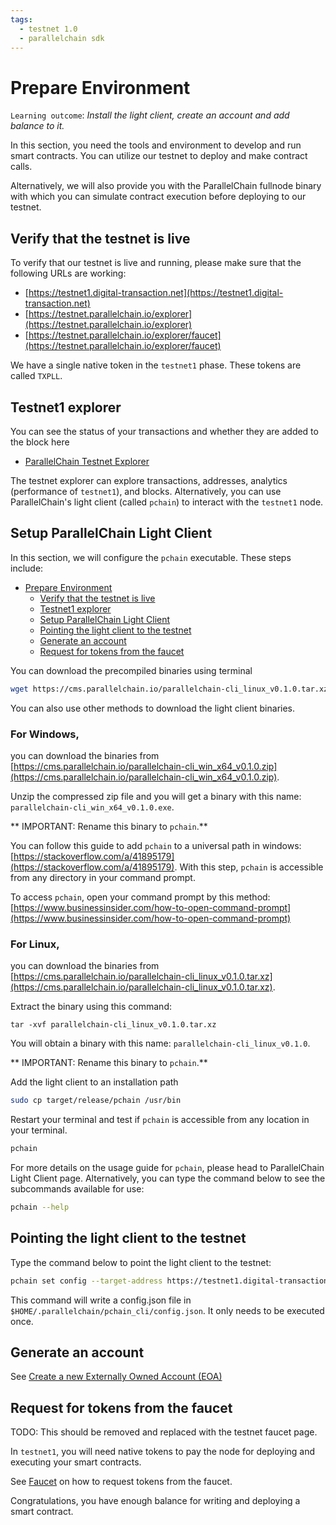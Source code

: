 ```yaml
---
tags:
  - testnet 1.0
  - parallelchain sdk
---
```


# Prepare Environment

`Learning outcome`: _Install the light client, create an account and add balance to it._

In this section, you need the tools and environment to develop and run smart contracts. You can utilize our testnet to deploy and make contract calls. 

Alternatively, we will also provide you with the ParallelChain fullnode binary with which you can simulate contract execution before deploying to our testnet. 

## Verify that the testnet is live

To verify that our testnet is live and running, please make sure that the following URLs are working:

* [https://testnet1.digital-transaction.net](https://testnet1.digital-transaction.net) 
* [https://testnet.parallelchain.io/explorer](https://testnet.parallelchain.io/explorer) 
* [https://testnet.parallelchain.io/explorer/faucet](https://testnet.parallelchain.io/explorer/faucet) 

We have a single native token in the `testnet1` phase. These tokens are called `TXPLL`.

## Testnet1 explorer

You can see the status of your transactions and whether they are added to the block here
- [ParallelChain Testnet Explorer](https://testnet.parallelchain.io/explorer) 

The testnet explorer can explore transactions, addresses, analytics (performance of `testnet1`), and blocks. Alternatively, you can use ParallelChain's light client (called `pchain`) to interact with the `testnet1` node.

## Setup ParallelChain Light Client 

In this section, we will configure the `pchain` executable. These steps include:

- [Prepare Environment](#prepare-environment)
  - [Verify that the testnet is live](#verify-that-the-testnet-is-live)
  - [Testnet1 explorer](#testnet1-explorer)
  - [Setup ParallelChain Light Client](#setup-parallelchain-light-client)
  - [Pointing the light client to the testnet](#pointing-the-light-client-to-the-testnet)
  - [Generate an account](#generate-an-account)
  - [Request for tokens from the faucet](#request-for-tokens-from-the-faucet)


You can download the precompiled binaries using terminal
```bash
wget https://cms.parallelchain.io/parallelchain-cli_linux_v0.1.0.tar.xz
```
You can also use other methods to download the light client binaries.

### **For Windows**, 
you can download the binaries from [https://cms.parallelchain.io/parallelchain-cli_win_x64_v0.1.0.zip](https://cms.parallelchain.io/parallelchain-cli_win_x64_v0.1.0.zip).

Unzip the compressed zip file and you will get a binary with this name: `parallelchain-cli_win_x64_v0.1.0.exe`.

** IMPORTANT: Rename this binary to `pchain`.**

You can follow this guide to add `pchain` to a universal path in windows: [https://stackoverflow.com/a/41895179](https://stackoverflow.com/a/41895179). With this step, `pchain`
is accessible from any directory in your command prompt.

To access `pchain`, open your command prompt by this method: [https://www.businessinsider.com/how-to-open-command-prompt](https://www.businessinsider.com/how-to-open-command-prompt)

### **For Linux**,
you can download the binaries from [https://cms.parallelchain.io/parallelchain-cli_linux_v0.1.0.tar.xz](https://cms.parallelchain.io/parallelchain-cli_linux_v0.1.0.tar.xz).

Extract the binary using this command:
```
tar -xvf parallelchain-cli_linux_v0.1.0.tar.xz
```

You will obtain a binary with this name: `parallelchain-cli_linux_v0.1.0`.

** IMPORTANT: Rename this binary to `pchain`.**

Add the light client to an installation path
```bash
sudo cp target/release/pchain /usr/bin
```

Restart your terminal and test if `pchain` is accessible from any location in your terminal.
```bash
pchain
```

For more details on the usage guide for `pchain`, please head to ParallelChain Light Client page. Alternatively, you can type the command below to see the subcommands available for use:
```bash
pchain --help
```

## Pointing the light client to the testnet

Type the command below to point the light client to the testnet:
```bash
pchain set config --target-address https://testnet1.digital-transaction.net
``` 

This command will write a config.json file in `$HOME/.parallelchain/pchain_cli/config.json`. It only needs to be executed once.

## Generate an account

See [Create a new Externally Owned Account (EOA)](/cli/real_world_walkthrough/#create-a-new-externally-owned-account-eoa)

## Request for tokens from the faucet

TODO: This should be removed and replaced with the testnet faucet page.

In `testnet1`, you will need native tokens to pay the node for deploying and executing your smart contracts. 

See [Faucet](/faucet) on how to request tokens from the faucet.

Congratulations, you have enough balance for writing and deploying a smart contract.
